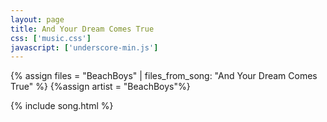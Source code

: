 ```yaml
---
layout: page
title: And Your Dream Comes True
css: ['music.css']
javascript: ['underscore-min.js']
---
```


{% assign files = "BeachBoys" | files_from_song: "And Your Dream Comes True" %}
{%assign artist = "BeachBoys"%}


{% include song.html %}
